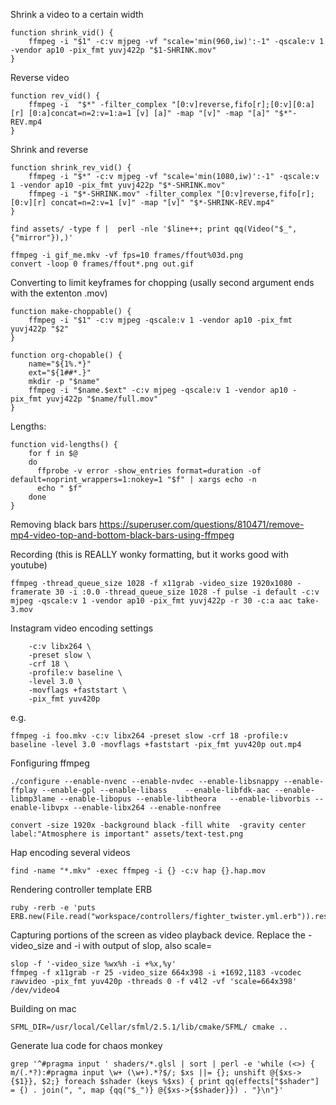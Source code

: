 
Shrink a video to a certain width

```
function shrink_vid() {
    ffmpeg -i "$1" -c:v mjpeg -vf "scale='min(960,iw)':-1" -qscale:v 1 -vendor ap10 -pix_fmt yuvj422p "$1-SHRINK.mov"
}
```

Reverse video
```
function rev_vid() {
    ffmpeg -i  "$*" -filter_complex "[0:v]reverse,fifo[r];[0:v][0:a][r] [0:a]concat=n=2:v=1:a=1 [v] [a]" -map "[v]" -map "[a]" "$*"-REV.mp4 
}
```

Shrink and reverse
```
function shrink_rev_vid() {
    ffmpeg -i "$*" -c:v mjpeg -vf "scale='min(1080,iw)':-1" -qscale:v 1 -vendor ap10 -pix_fmt yuvj422p "$*-SHRINK.mov"
    ffmpeg -i "$*-SHRINK.mov" -filter_complex "[0:v]reverse,fifo[r];[0:v][r] concat=n=2:v=1 [v]" -map "[v]" "$*-SHRINK-REV.mp4"
}
```


```
find assets/ -type f |  perl -nle '$line++; print qq(Video("$_", {"mirror"}),)'
```

```
ffmpeg -i gif_me.mkv -vf fps=10 frames/ffout%03d.png
convert -loop 0 frames/ffout*.png out.gif
```

Converting to limit keyframes for chopping (usally second argument ends with the extenton .mov)
```
function make-choppable() {
    ffmpeg -i "$1" -c:v mjpeg -qscale:v 1 -vendor ap10 -pix_fmt yuvj422p "$2"
}

function org-chopable() {
    name="${1%.*}"
    ext="${1##*.}"
    mkdir -p "$name"
    ffmpeg -i "$name.$ext" -c:v mjpeg -qscale:v 1 -vendor ap10 -pix_fmt yuvj422p "$name/full.mov"
}
```

Lengths: 
```
function vid-lengths() {
    for f in $@
    do
      ffprobe -v error -show_entries format=duration -of default=noprint_wrappers=1:nokey=1 "$f" | xargs echo -n
      echo " $f"
    done
}
```

Removing black bars
https://superuser.com/questions/810471/remove-mp4-video-top-and-bottom-black-bars-using-ffmpeg

Recording (this is REALLY wonky formatting, but it works good with youtube)
```
ffmpeg -thread_queue_size 1028 -f x11grab -video_size 1920x1080 -framerate 30 -i :0.0 -thread_queue_size 1028 -f pulse -i default -c:v mjpeg -qscale:v 1 -vendor ap10 -pix_fmt yuvj422p -r 30 -c:a aac take-3.mov
```


Instagram video encoding settings
```
    -c:v libx264 \
    -preset slow \
    -crf 18 \
    -profile:v baseline \
    -level 3.0 \
    -movflags +faststart \
    -pix_fmt yuv420p
```

e.g.
```
ffmpeg -i foo.mkv -c:v libx264 -preset slow -crf 18 -profile:v baseline -level 3.0 -movflags +faststart -pix_fmt yuv420p out.mp4
```

Fonfiguring ffmpeg
```
./configure --enable-nvenc --enable-nvdec --enable-libsnappy --enable-ffplay --enable-gpl --enable-libass    --enable-libfdk-aac --enable-libmp3lame --enable-libopus --enable-libtheora   --enable-libvorbis --enable-libvpx --enable-libx264 --enable-nonfree
```


```
convert -size 1920x -background black -fill white  -gravity center label:"Atmosphere is important" assets/text-test.png
```

Hap encoding several videos
```
find -name "*.mkv" -exec ffmpeg -i {} -c:v hap {}.hap.mov
```

Rendering controller template ERB

```
ruby -rerb -e 'puts ERB.new(File.read("workspace/controllers/fighter_twister.yml.erb")).result'
```


Capturing portions of the screen as video playback device. Replace the -video\_size and -i with output of slop, also scale=

```
slop -f '-video_size %wx%h -i +%x,%y'
ffmpeg -f x11grab -r 25 -video_size 664x398 -i +1692,1183 -vcodec rawvideo -pix_fmt yuv420p -threads 0 -f v4l2 -vf 'scale=664x398' /dev/video4
```


Building on mac
``` 
SFML_DIR=/usr/local/Cellar/sfml/2.5.1/lib/cmake/SFML/ cmake ..
```

Generate lua code for chaos monkey

```
grep '^#pragma input ' shaders/*.glsl | sort | perl -e 'while (<>) { m/(.*?):#pragma input \w+ (\w+).*?$/; $xs ||= {}; unshift @{$xs->{$1}}, $2;} foreach $shader (keys %$xs) { print qq(effects["$shader"] = {) . join(", ", map {qq("$_")} @{$xs->{$shader}}) . "}\n"}'
```

